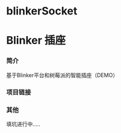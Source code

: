 # blinkerSocket
# Blinker 插座
### 简介
基于Blinker平台和树莓派的智能插座（DEMO）
### 项目链接
[make趣无尽]: https://make.quwj.com/project/138
### 其他
填坑进行中..... 
